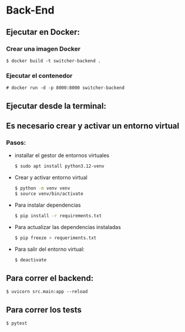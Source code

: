 # Back-End

## Ejecutar en Docker:

### Crear una imagen Docker
    
    $ docker build -t switcher-backend .
    


### Ejecutar el contenedor
    
    # docker run -d -p 8000:8000 switcher-backend
    


## Ejecutar desde la terminal:

## Es necesario crear y activar un entorno virtual

### Pasos:

- installar el gestor de entornos virtuales
   ```bash
   $ sudo apt install python3.12-venv

- Crear y activar entorno virtual

    ```bash
    $ python -m venv venv
    $ source venv/bin/activate
    ```

- Para instalar dependencias

    ```bash
    $ pip install -r requirements.txt
    ```

- Para actualizar las dependencias instaladas
    
    ```bash
    $ pip freeze > requeriments.txt
    ```

- Para salir del entorno virtual:
    ```bash
    $ deactivate
    ```
## Para correr el backend:
    
    $ uvicorn src.main:app --reload


## Para correr los tests
    $ pytest